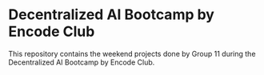 # Decentralized AI Bootcamp by Encode Club

This repository contains the weekend projects done by Group 11 during the Decentralized AI Bootcamp by Encode Club.